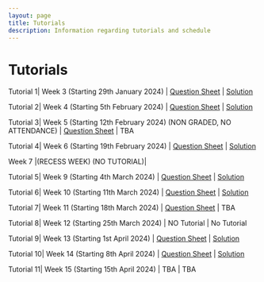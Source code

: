 ```yaml
---
layout: page
title: Tutorials
description: Information regarding tutorials and schedule 
---
```


# Tutorials

Tutorial 1| Week 3 (Starting 29th January 2024) | [Question Sheet](https://weiserlab.github.io/wirelessnetworking/Tutorial1_amended.pdf) | [Solution](https://weiserlab.github.io/wirelessnetworking/tut1_solution.pdf)

Tutorial 2| Week 4 (Starting 5th February 2024) | [Question Sheet](https://weiserlab.github.io/wirelessnetworking/Tutorial2_v2.pdf) | [Solution](https://weiserlab.github.io/wirelessnetworking/Tutorial2_Solutions.pdf)

Tutorial 3| Week 5 (Starting 12th February 2024) (NON GRADED, NO ATTENDANCE) | [Question Sheet](https://weiserlab.github.io/wirelessnetworking/Tutorial3.pdf)  | TBA

Tutorial 4| Week 6 (Starting 19th February 2024) | [Question Sheet](https://weiserlab.github.io/wirelessnetworking/Tutorial4.pdf) | [Solution](https://weiserlab.github.io/wirelessnetworking/Tutorial4_solution.pdf)

Week 7  |(RECESS WEEK) (NO TUTORIAL)|

Tutorial 5| Week 9 (Starting 4th March 2024) | [Question Sheet](https://weiserlab.github.io/wirelessnetworking/Tutorial5.pdf) | [Solution](https://weiserlab.github.io/wirelessnetworking/Tutorial5_solution.pdf)

Tutorial 6| Week 10 (Starting 11th March 2024) |  [Question Sheet](https://weiserlab.github.io/wirelessnetworking/Tutorial6.pdf) | [Solution](https://weiserlab.github.io/wirelessnetworking/Tutorial6_solutions.pdf)

Tutorial 7| Week 11 (Starting 18th March 2024) | [Question Sheet](https://weiserlab.github.io/wirelessnetworking/Tutorial7.pdf)  | TBA

Tutorial 8| Week 12 (Starting 25th March 2024) | NO Tutorial | No Tutorial

Tutorial 9| Week 13 (Starting 1st April 2024) | [Question Sheet](https://weiserlab.github.io/wirelessnetworking/Tutorial8.pdf) | [Solution](https://weiserlab.github.io/wirelessnetworking/Tutorial8_Solution.pdf)

Tutorial 10| Week 14 (Starting 8th April 2024) | [Question Sheet](https://weiserlab.github.io/wirelessnetworking/Tutorial9.pdf)  | [Solution](https://weiserlab.github.io/wirelessnetworking/Tutorial8_solution.pdf)

Tutorial 11| Week 15 (Starting 15th April 2024) | TBA | TBA
